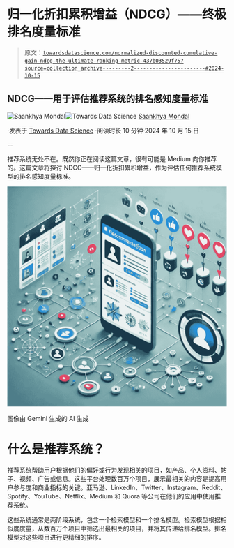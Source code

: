 # 归一化折扣累积增益（NDCG）——终极排名度量标准

> 原文：[`towardsdatascience.com/normalized-discounted-cumulative-gain-ndcg-the-ultimate-ranking-metric-437b03529f75?source=collection_archive---------2-----------------------#2024-10-15`](https://towardsdatascience.com/normalized-discounted-cumulative-gain-ndcg-the-ultimate-ranking-metric-437b03529f75?source=collection_archive---------2-----------------------#2024-10-15)

## NDCG——用于评估推荐系统的排名感知度量标准

[](https://saankhya.medium.com/?source=post_page---byline--437b03529f75--------------------------------)![Saankhya Mondal](https://saankhya.medium.com/?source=post_page---byline--437b03529f75--------------------------------)[](https://towardsdatascience.com/?source=post_page---byline--437b03529f75--------------------------------)![Towards Data Science](https://towardsdatascience.com/?source=post_page---byline--437b03529f75--------------------------------) [Saankhya Mondal](https://saankhya.medium.com/?source=post_page---byline--437b03529f75--------------------------------)

·发表于 [Towards Data Science](https://towardsdatascience.com/?source=post_page---byline--437b03529f75--------------------------------) ·阅读时长 10 分钟·2024 年 10 月 15 日

--

推荐系统无处不在。既然你正在阅读这篇文章，很有可能是 Medium 向你推荐的。这篇文章将探讨 NDCG——归一化折扣累积增益，作为评估任何推荐系统模型的排名感知度量标准。

![](img/65b73095e227ae86466367a27d735109.png)

图像由 Gemini 生成的 AI 生成

# 什么是推荐系统？

推荐系统帮助用户根据他们的偏好或行为发现相关的项目，如产品、个人资料、帖子、视频、广告或信息。这些平台处理数百万个项目，展示最相关的内容是提高用户参与度和商业指标的关键。亚马逊、LinkedIn、Twitter、Instagram、Reddit、Spotify、YouTube、Netflix、Medium 和 Quora 等公司在他们的应用中使用推荐系统。

这些系统通常是两阶段系统，包含一个检索模型和一个排名模型。检索模型根据相似度度量，从数百万个项目中筛选出最相关的项目，并将其传递给排名模型。排名模型对这些项目进行更精细的排序。
